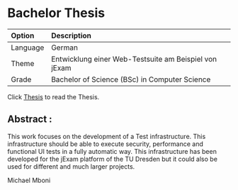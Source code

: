 # Bachelor Thesis

| Option | Description |
|:------ |:----------- |
| Language   | German |
| Theme | Entwicklung einer Web-Testsuite am Beispiel von jExam |
| Grade    | Bachelor of Science (BSc) in Computer Science |

Click [Thesis](Bachelorthesis.pdf) to read the Thesis. 

## Abstract : 

This work focuses on the development of a Test infrastructure. This infrastructure should be able to execute security, performance and functional UI tests in a fully automatic way. This infrastructure has been developed for the jExam platform of the TU Dresden but it could also be used for different and much larger projects.  


Michael Mboni
